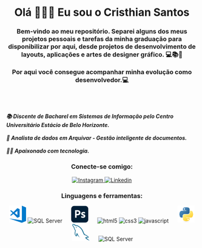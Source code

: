 <h1 align="center">Olá 🙋🏽‍♂️ Eu sou o Cristhian Santos</h1>
<h3 align="center">Bem-vindo ao meu repositório. Separei alguns dos meus projetos pessoais e tarefas da minha graduação para disponibilizar por aqui, desde projetos de desenvolvimento de layouts, aplicações e artes de designer gráfico. 💻📚🎨 <br><br> Por aqui você consegue acompanhar minha evolução como desenvolvedor.💻</h3>
<br><br>
<h5>📚 Discente de Bacharel em Sistemas de Informação pelo Centro Universitário Estácio de Belo Horizonte.<br><br>
📜 Analista de dados em Arquivar - Gestão inteligente de documentos.<br><br>
📱🎥 Apaixonado com tecnologia.<h5>
<h3 align="center">Conecte-se comigo:</h3>

<p align="center">
<a href="https://www.instagram.com/cristhian_lipe/">
<img alt="Instagram" src="https://cdn.jsdelivr.net/npm/simple-icons@v3/icons/instagram.svg" width="30" height="30">
</a>
   
<a href="https://www.linkedin.com/in/cristhian-felipe-santos/">
<img alt="Linkedin" src="https://cdn.jsdelivr.net/npm/simple-icons@v3/icons/linkedin.svg" border="0" width="30" height="30">
</a>
</p>
<h3 align="center">Linguagens e ferramentas:</h3>
<p align="center">

<img  alt="Visual Studio Code" width="45" height="45" src="https://raw.githubusercontent.com/github/explore/80688e429a7d4ef2fca1e82350fe8e3517d3494d/topics/visual-studio-code/visual-studio-code.png">                        
<img src="https://upload.wikimedia.org/wikipedia/commons/thumb/5/5f/Microsoft_Office_logo_%282019%E2%80%93present%29.svg/512px-Microsoft_Office_logo_%282019%E2%80%93present%29.svg.png" alt="SQL Server" width="45" height="45"/>&nbsp;&nbsp;&nbsp;&nbsp;&nbsp;                     
<img src="https://raw.githubusercontent.com/devicons/devicon/40cd6bc89a299dc50ac289f8e3b071d0dff49d9c/icons/photoshop/photoshop-plain.svg" alt="Photoshop" width="45" height="45"/>&nbsp;&nbsp;&nbsp;&nbsp;&nbsp;
<img src="https://devicons.github.io/devicon/devicon.git/icons/html5/html5-original-wordmark.svg" alt="html5" width="45" height="45"/> 
<img src="https://devicons.github.io/devicon/devicon.git/icons/css3/css3-original-wordmark.svg" alt="css3" width="45" height="45"/> 
<img src="https://devicons.github.io/devicon/devicon.git/icons/javascript/javascript-original.svg" alt="javascript" width="45" height="45"/>&nbsp;&nbsp;&nbsp;&nbsp;&nbsp;
<img src="https://raw.githubusercontent.com/devicons/devicon/40cd6bc89a299dc50ac289f8e3b071d0dff49d9c/icons/python/python-original.svg" alt="Python" width="45" height="45"/>&nbsp;&nbsp;&nbsp;&nbsp;&nbsp;
<img src="https://raw.githubusercontent.com/devicons/devicon/40cd6bc89a299dc50ac289f8e3b071d0dff49d9c/icons/mysql/mysql-original.svg" alt="MySQl" width="45" height="45"/>&nbsp;&nbsp;&nbsp;&nbsp;&nbsp;
<img src="https://i.pinimg.com/originals/c7/28/0c/c7280cbc0bdd4608d6c09cd89ae9c4ca.png" alt="SQL Server" width="45" height="45"/>&nbsp;&nbsp;&nbsp;&nbsp;&nbsp;
